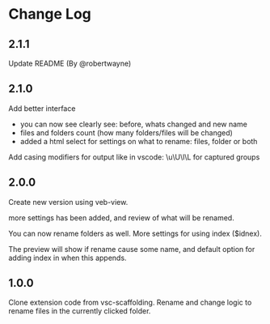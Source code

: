 # Change Log

## 2.1.1

Update README (By @robertwayne)

## 2.1.0

Add better interface 
 - you can now see clearly see: before, whats changed and new name
 - files and folders count (how many folders/files will be changed)
 - added a html select for settings on what to rename: files, folder or both

Add casing modifiers for output like in vscode: \u\U\l\L for captured groups

## 2.0.0

Create new version using veb-view.

more settings has been added,
and review of what will be renamed.

You can now rename folders as well.
More settings for using index (\$idnex).

The preview will show if rename cause some name,
and default option for adding index in when this appends.

## 1.0.0

Clone extension code from vsc-scaffolding.
Rename and change logic to rename files in the currently clicked folder.
